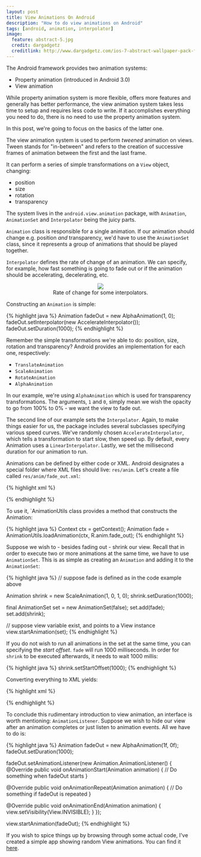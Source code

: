 ```yaml
---
layout: post
title: View Animations On Android
description: "How to do view animations on Android"
tags: [android, animation, interpolator]
image:
  feature: abstract-5.jpg
  credit: dargadgetz
  creditlink: http://www.dargadgetz.com/ios-7-abstract-wallpaper-pack-for-iphone-5-and-ipod-touch-retina/
---
```


The Android framework provides two animation systems:

 - Property animation (introduced in Android 3.0)
 - View animation

While property animation system is more flexible, offers more features and generally has better performance, the view animation system takes less time to setup and requires less code to write. If it accomplishes everything you need to do, there is no need to use the property animation system.

In this post, we're going to focus on the basics of the latter one.

The view animation system is used to perform _tweened_ animation on views. Tween stands for "in-between" and refers to the creation of successive frames of animation between the first and the last frame.

It can perform a series of simple transformations on a `View` object, changing:

 - position
 - size
 - rotation
 - transparency

The system lives in the `android.view.animation` package, with `Animation`, `AnimationSet` and `Interpolator` being the juicy parts.

`Animation` class is responsible for a single animation. If our animation should change e.g. position _and_ transparency, we'd have to use the `AnimationSet` class, since it represents a group of animations that should be played together.

`Interpolator` defines the rate of change of an animation. We can specify, for example, how fast something is going to fade out or if the animation should be accelerating, decelerating, etc.

<center>
  <figure>
    <a href="http://cogitolearning.co.uk/?p=1078" target="_blank">
      <img src="http://i.imgur.com/xVlimsR.png" />
    </a>
    <figcaption>Rate of change for some interpolators.</figcaption>
  </figure>
</center>

Constructing an `Animation` is simple:
 
{% highlight java %}
Animation fadeOut = new AlphaAnimation(1, 0);
fadeOut.setInterpolator(new AccelerateInterpolator());
fadeOut.setDuration(1000);
{% endhighlight %}

Remember the simple transformations we're able to do: position, size, rotation and transparency? Android provides an implementation for each one, respectively:

 - `TranslateAnimation`
 - `ScaleAnimation`
 - `RotateAnimation`
 - `AlphaAnimation`

In our example, we're using `AlphaAnimation` which is used for transparency transformations. The arguments, `1` and `0`, simply mean we wish the opacity to go from 100% to 0% - we want the view to fade out.

The second line of our example sets the `Interpolator`. Again, to make things easier for us, the package includes several subclasses specifying various speed curves. We've randomly chosen `AccelerateInterpolator`, which tells a transformation to start slow, then speed up. By default, every Animation uses a `LinearInterpolator`. Lastly, we set the millisecond duration for our animation to run.

Animations can be defined by either code or XML. Android designates a special folder where XML files should live: `res/anim`. Let's create a file called `res/anim/fade_out.xml`:

{% highlight xml %}
<?xml version="1.0" encoding="utf-8"?>
<alpha xmlns:android="http://schemas.android.com/apk/res/android"
    android:interpolator="@interpolator/accelerate_quad" 
    android:fromAlpha="1.0"
    android:toAlpha="0.0"
    android:duration="1000"/>
{% endhighlight %}

To use it, `AnimationUtils class provides a method that constructs the Animation:

{% highlight java %}
Context ctx = getContext();
Animation fade = AnimationUtils.loadAnimation(ctx, R.anim.fade_out);
{% endhighlight %}

Suppose we wish to - besides fading out - shrink our view. Recall that in order to execute two or more animations at the same time, we have to use `AnimationSet`. This is as simple as creating an `Animation` and adding it to the `AnimationSet`:

{% highlight java %}
// suppose fade is defined as in the code example above

Animation shrink = new ScaleAnimation(1, 0, 1, 0);
shrink.setDuration(1000);

final AnimationSet set = new AnimationSet(false);
set.add(fade);
set.add(shrink);

// suppose view variable exist, and points to a View instance
view.startAnimation(set);
{% endhighlight %}

If you do not wish to run all animations in the set at the same time, you can specifying the _start offset_. `fade` will run 1000 milliseconds. In order for `shrink` to be executed afterwards, it needs to wait 1000 millis:

{% highlight java %}
shrink.setStartOffset(1000);
{% endhighlight %}

Converting everything to XML yields:

{% highlight xml %}
<?xml version="1.0" encoding="utf-8"?>
<set xmlns:android="http://schemas.android.com/apk/res/android">
  <alpha
    android:fromAlpha="1.0"
    android:toAlpha="0.0"
    android:interpolator="@android:interpolator/accelerate_quad"
    android:duration="1000"/>

  <scale
    android:fromXScale="1.0"
    android:toXScale="0.0"
    android:fromYScale="1.0"
    android:toYScale="0.0"
    android:duration="1000"
    android:startOffset="1000"/>
</set>
{% endhighlight %}

To conclude this rudimentary introduction to view animation, an interface is worth mentioning: `AnimationListener`. Suppose we wish to hide our view after an animation completes or just listen to animation events. All we have to do is:

{% highlight java %}
Animation fadeOut = new AlphaAnimation(1f, 0f);
fadeOut.setDuration(1000);

fadeOut.setAnimationListener(new Animation.AnimationListener() {
  @Override
  public void onAnimationStart(Animation animation) {
    // Do something when fadeOut starts
  }

  @Override
  public void onAnimationRepeat(Animation animation) {
    // Do something if fadeOut is repeated
  }

  @Override
  public void onAnimationEnd(Animation animation) {
    view.setVisibility(View.INVISIBLE);
  }
});

view.startAnimation(fadeOut);
{% endhighlight %}

If you wish to spice things up by browsing through some actual code, I've created a simple app showing random View animations. You can find it [here](https://github.com/tslamic/AndroidExamples/tree/master/SimpleAnimationsExample).